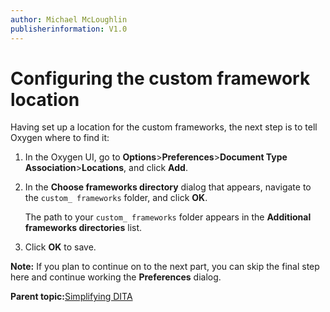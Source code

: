 ```yaml
---
author: Michael McLoughlin
publisherinformation: V1.0
---
```


# Configuring the custom framework location

Having set up a location for the custom frameworks, the next step is to tell Oxygen where to find it:

1.  In the Oxygen UI, go to **Options**\>**Preferences**\>**Document Type Association**\>**Locations**, and click **Add**.

2.  In the **Choose frameworks directory** dialog that appears, navigate to the `custom_ frameworks` folder, and click **OK**.

    The path to your `custom_ frameworks` folder appears in the **Additional frameworks directories** list.

3.  Click **OK** to save.


**Note:** If you plan to continue on to the next part, you can skip the final step here and continue working the **Preferences** dialog.

**Parent topic:**[Simplifying DITA](simplifying-dita.md)

